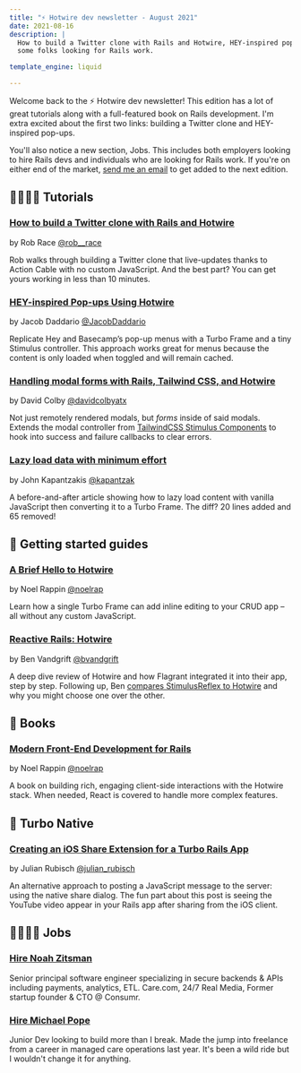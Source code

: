 ```yaml
---
title: "⚡️ Hotwire dev newsletter - August 2021"
date: 2021-08-16
description: |
  How to build a Twitter clone with Rails and Hotwire, HEY-inspired pop-ups, and
  some folks looking for Rails work.

template_engine: liquid

---
```


Welcome back to the ⚡️ Hotwire dev newsletter! This edition has a lot of great tutorials along with a full-featured book on Rails development. I'm extra excited about the first two links: building a Twitter clone and HEY-inspired pop-ups.

You'll also notice a new section, Jobs. This includes both employers looking to hire Rails devs and individuals who are looking for Rails work. If you're on either end of the market, [send me an email](mailto:joe@masilotti.com) to get added to the next edition.

## 👩‍🏫👨‍🏫 Tutorials

### [How to build a Twitter clone with Rails and Hotwire](https://robrace.dev/build-a-twitter-clone-with-rails-hotwire/)

by Rob Race [@rob__race](https://twitter.com/rob__race)

Rob walks through building a Twitter clone that live-updates thanks to Action Cable with no custom JavaScript. And the best part? You can get yours working in less than 10 minutes.

### [HEY-inspired Pop-ups Using Hotwire](https://dev.to/jacobdaddario/hey-style-pop-ups-using-turbo-14p7)

by Jacob Daddario [@JacobDaddario](https://twitter.com/JacobDaddario)

Replicate Hey and Basecamp’s pop-up menus with a Turbo Frame and a tiny Stimulus controller. This approach works great for menus because the content is only loaded when toggled and will remain cached.

### [Handling modal forms with Rails, Tailwind CSS, and Hotwire](https://www.colby.so/posts/handling-modal-forms-with-rails-and-hotwire)

by David Colby [@davidcolbyatx](https://twitter.com/davidcolbyatx)

Not just remotely rendered modals, but _forms_ inside of said modals. Extends the modal controller from [TailwindCSS Stimulus Components](https://github.com/excid3/tailwindcss-stimulus-components) to hook into success and failure callbacks to clear errors.

### [Lazy load data with minimum effort](https://engineering.skroutz.gr/blog/using_hotwire_to_lazy_load_data/)

by John Kapantzakis [@kapantzak](https://twitter.com/kapantzak)

A before-and-after article showing how to lazy load content with vanilla JavaScript then converting it to a Turbo Frame. The diff? 20 lines added and 65 removed!

## 🏁 Getting started guides

### [A Brief Hello to Hotwire](https://medium.com/pragmatic-programmers/a-brief-hello-to-hotwire-ea38c1258564)

by Noel Rappin [@noelrap](https://twitter.com/noelrap)

Learn how a single Turbo Frame can add inline editing to your CRUD app – all without any custom JavaScript.

### [Reactive Rails: Hotwire](https://www.beflagrant.com/blog/reactive-rails-hotwire)

by Ben Vandgrift [@bvandgrift](https://twitter.com/bvandgrift)

A deep dive review of Hotwire and how Flagrant integrated it into their app, step by step. Following up, Ben [compares StimulusReflex to Hotwire](https://www.beflagrant.com/blog/reactive-rails-comparing-stimulusreflex-and-hotwire) and why you might choose one over the other.

## 📘 Books

### [Modern Front-End Development for Rails](https://pragprog.com//titles/nrclient/modern-front-end-development-for-rails/)

by Noel Rappin [@noelrap](https://twitter.com/noelrap)

A book on building rich, engaging client-side interactions with the Hotwire stack. When needed, React is covered to handle more complex features.

## 📱 Turbo Native

### [Creating an iOS Share Extension for a Turbo Rails App](https://blog.minthesize.com/turbo-native)

by Julian Rubisch [@julian_rubisch](https://twitter.com/julian_rubisch)

An alternative approach to posting a JavaScript message to the server: using the native share dialog. The fun part about this post is seeing the YouTube video appear in your Rails app after sharing from the iOS client.

## 👩‍💻👨‍💻 Jobs

### [Hire Noah Zitsman](http://www.noahzitsman.com)

Senior principal software engineer specializing in secure backends & APIs including payments, analytics, ETL. Care.com, 24/7 Real Media, Former startup founder & CTO @ Consumr.

### [Hire Michael Pope](https://somethingkiller.com)

Junior Dev looking to build more than I break. Made the jump into freelance from a career in managed care operations last year. It's been a wild ride but I wouldn't change it for anything.
